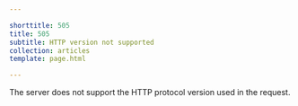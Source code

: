 ```yaml
---

shorttitle: 505
title: 505
subtitle: HTTP version not supported
collection: articles
template: page.html

---
```


The server does not support the HTTP protocol version used in the request.
